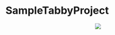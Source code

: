 # SampleTabbyProject


<p align="center">
<img src="https://user-images.githubusercontent.com/16395251/93185600-3dd9f400-f75b-11ea-840f-8e67bf41441d.png">
</p>
